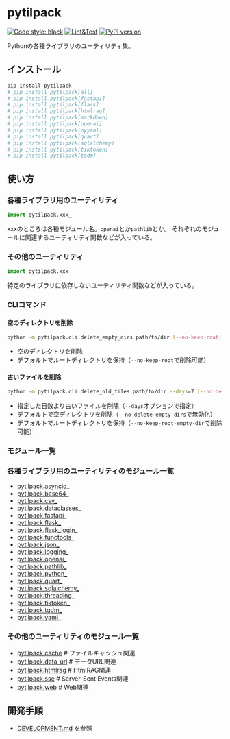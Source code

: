 # pytilpack

[![Code style: black](https://img.shields.io/badge/code%20style-black-000000.svg)](https://github.com/psf/black)
[![Lint&Test](https://github.com/ak110/pytilpack/actions/workflows/python-app.yml/badge.svg)](https://github.com/ak110/pytilpack/actions/workflows/python-app.yml)
[![PyPI version](https://badge.fury.io/py/pytilpack.svg)](https://badge.fury.io/py/pytilpack)

Pythonの各種ライブラリのユーティリティ集。

## インストール

```bash
pip install pytilpack
# pip install pytilpack[all]
# pip install pytilpack[fastapi]
# pip install pytilpack[flask]
# pip install pytilpack[htmlrag]
# pip install pytilpack[markdown]
# pip install pytilpack[openai]
# pip install pytilpack[pyyaml]
# pip install pytilpack[quart]
# pip install pytilpack[sqlalchemy]
# pip install pytilpack[tiktoken]
# pip install pytilpack[tqdm]
```

## 使い方

### 各種ライブラリ用のユーティリティ

```python
import pytilpack.xxx_
```

xxxのところは各種モジュール名。`openai`とか`pathlib`とか。
それぞれのモジュールに関連するユーティリティ関数などが入っている。

### その他のユーティリティ

```python
import pytilpack.xxx
```

特定のライブラリに依存しないユーティリティ関数などが入っている。

### CLIコマンド

#### 空のディレクトリを削除

```bash
python -m pytilpack.cli.delete_empty_dirs path/to/dir [--no-keep-root] [--verbose]
```

- 空のディレクトリを削除
- デフォルトでルートディレクトリを保持（`--no-keep-root`で削除可能）

#### 古いファイルを削除

```bash
python -m pytilpack.cli.delete_old_files path/to/dir --days=7 [--no-delete-empty-dirs] [--no-keep-root-empty-dir] [--verbose]
```

- 指定した日数より古いファイルを削除（`--days`オプションで指定）
- デフォルトで空ディレクトリを削除（`--no-delete-empty-dirs`で無効化）
- デフォルトでルートディレクトリを保持（`--no-keep-root-empty-dir`で削除可能）

### モジュール一覧

### 各種ライブラリ用のユーティリティのモジュール一覧

- [pytilpack.asyncio_](pytilpack/asyncio_.py)
- [pytilpack.base64_](pytilpack/base64_.py)
- [pytilpack.csv_](pytilpack/csv_.py)
- [pytilpack.dataclasses_](pytilpack/dataclasses_.py)
- [pytilpack.fastapi_](pytilpack/fastapi_/__init__.py)
- [pytilpack.flask_](pytilpack/flask_/__init__.py)
- [pytilpack.flask_login_](pytilpack/flask_.py)
- [pytilpack.functools_](pytilpack/functools_.py)
- [pytilpack.json_](pytilpack/json_.py)
- [pytilpack.logging_](pytilpack/logging_.py)
- [pytilpack.openai_](pytilpack/openai_.py)
- [pytilpack.pathlib_](pytilpack/pathlib_.py)
- [pytilpack.python_](pytilpack/python_.py)
- [pytilpack.quart_](pytilpack/quart_/__init__.py)
- [pytilpack.sqlalchemy_](pytilpack/sqlalchemy_.py)
- [pytilpack.threading_](pytilpack/threading_.py)
- [pytilpack.tiktoken_](pytilpack/tiktoken_.py)
- [pytilpack.tqdm_](pytilpack/tqdm_.py)
- [pytilpack.yaml_](pytilpack/yaml_.py)

### その他のユーティリティのモジュール一覧

- [pytilpack.cache](pytilpack/cache.py)  # ファイルキャッシュ関連
- [pytilpack.data_url](pytilpack/data_url.py)  # データURL関連
- [pytilpack.htmlrag](pytilpack/htmlrag.py)  # HtmlRAG関連
- [pytilpack.sse](pytilpack/sse.py)  # Server-Sent Events関連
- [pytilpack.web](pytilpack/web.py)  # Web関連

## 開発手順

- [DEVELOPMENT.md](DEVELOPMENT.md) を参照
